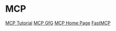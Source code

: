 # MCP

[MCP Tutorial](https://www.datacamp.com/tutorial/mcp-model-context-protocol)
[MCP GfG](https://www.geeksforgeeks.org/artificial-intelligence/model-context-protocol-mcp/)
[MCP Home Page](https://modelcontextprotocol.io/docs/getting-started/intro)
[FastMCP](https://gofastmcp.com/getting-started/welcome)

